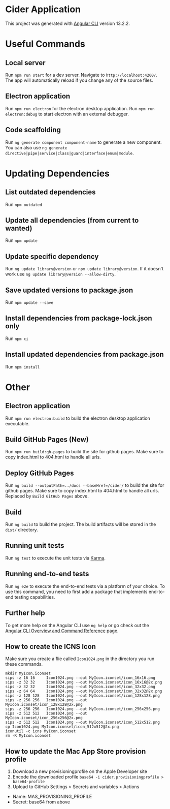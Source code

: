 # Cider Application

This project was generated with [Angular CLI](https://github.com/angular/angular-cli) version 13.2.2.

# Useful Commands

## Local server

Run `npm run start` for a dev server. Navigate to `http://localhost:4200/`. The app will automatically reload if you change any of the source files.

## Electron application

Run `npm run electron` for the electron desktop application.
Run `npm run electron:debug` to start electron with an external debugger.

## Code scaffolding

Run `ng generate component component-name` to generate a new component. You can also use `ng generate directive|pipe|service|class|guard|interface|enum|module`.

# Updating Dependencies

## List outdated dependencies
Run `npm outdated`

## Update all dependencies (from current to wanted)
Run `npm update`

## Update specific dependency
Run `ng update library@version` or `npm update library@version`. If it doesn't work use `ng update library@version --allow-dirty`.

## Save updated versions to package.json
Run `npm update --save`

## Install dependencies from package-lock.json only
Run `npm ci`

## Install updated dependencies from package.json
Run `npm install`

# Other

## Electron application

Run `npm run electron:build` to build the electron desktop application executable.

## Build GitHub Pages (New)

Run `npm run build:gh-pages` to build the site for github pages.
Make sure to copy index.html to 404.html to handle all urls.

## Deploy GitHub Pages

Run `ng build --outputPath=../docs --baseHref=/cider/` to build the site for github pages.
Make sure to copy index.html to 404.html to handle all urls. Replaced by `Build GitHub Pages` above.

## Build

Run `ng build` to build the project. The build artifacts will be stored in the `dist/` directory.

## Running unit tests

Run `ng test` to execute the unit tests via [Karma](https://karma-runner.github.io).

## Running end-to-end tests

Run `ng e2e` to execute the end-to-end tests via a platform of your choice. To use this command, you need to first add a package that implements end-to-end testing capabilities.

## Further help

To get more help on the Angular CLI use `ng help` or go check out the [Angular CLI Overview and Command Reference](https://angular.io/cli) page.

## How to create the ICNS Icon
Make sure you create a flie called `Icon1024.png` in the directory you run these commands.
```
mkdir MyIcon.iconset
sips -z 16 16     Icon1024.png --out MyIcon.iconset/icon_16x16.png
sips -z 32 32     Icon1024.png --out MyIcon.iconset/icon_16x16@2x.png
sips -z 32 32     Icon1024.png --out MyIcon.iconset/icon_32x32.png
sips -z 64 64     Icon1024.png --out MyIcon.iconset/icon_32x32@2x.png
sips -z 128 128   Icon1024.png --out MyIcon.iconset/icon_128x128.png
sips -z 256 256   Icon1024.png --out MyIcon.iconset/icon_128x128@2x.png
sips -z 256 256   Icon1024.png --out MyIcon.iconset/icon_256x256.png
sips -z 512 512   Icon1024.png --out MyIcon.iconset/icon_256x256@2x.png
sips -z 512 512   Icon1024.png --out MyIcon.iconset/icon_512x512.png
cp Icon1024.png MyIcon.iconset/icon_512x512@2x.png
iconutil -c icns MyIcon.iconset
rm -R MyIcon.iconset
```

## How to update the Mac App Store provision profile
1. Download a new provisioningprofile on the Apple Developer site
2. Encode the downloaded profile 
    `base64 -i cider.provisioningprofile > base64-profile`
3. Upload to GitHub Settings > Secrets and variables > Actions
 - Name: MAS_PROVISIONING_PROFILE
 - Secret: base64 from above